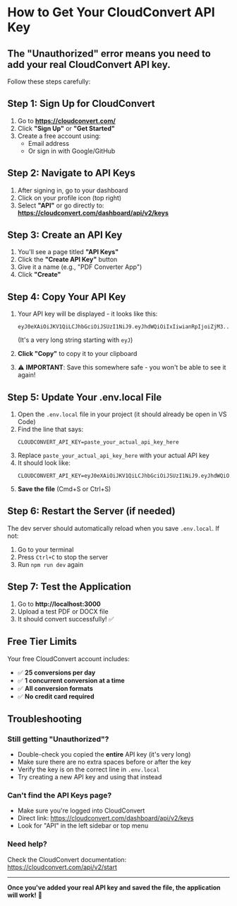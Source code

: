# How to Get Your CloudConvert API Key

## The "Unauthorized" error means you need to add your real CloudConvert API key.

Follow these steps carefully:

## Step 1: Sign Up for CloudConvert

1. Go to **https://cloudconvert.com/**
2. Click **"Sign Up"** or **"Get Started"**
3. Create a free account using:
   - Email address
   - Or sign in with Google/GitHub

## Step 2: Navigate to API Keys

1. After signing in, go to your dashboard
2. Click on your profile icon (top right)
3. Select **"API"** or go directly to: **https://cloudconvert.com/dashboard/api/v2/keys**

## Step 3: Create an API Key

1. You'll see a page titled **"API Keys"**
2. Click the **"Create API Key"** button
3. Give it a name (e.g., "PDF Converter App")
4. Click **"Create"**

## Step 4: Copy Your API Key

1. Your API key will be displayed - it looks like this:
   ```
   eyJ0eXAiOiJKV1QiLCJhbGciOiJSUzI1NiJ9.eyJhdWQiOiIxIiwianRpIjoiZjM3...
   ```
   (It's a very long string starting with `eyJ`)

2. **Click "Copy"** to copy it to your clipboard
3. ⚠️ **IMPORTANT**: Save this somewhere safe - you won't be able to see it again!

## Step 5: Update Your .env.local File

1. Open the `.env.local` file in your project (it should already be open in VS Code)
2. Find the line that says:
   ```env
   CLOUDCONVERT_API_KEY=paste_your_actual_api_key_here
   ```
3. Replace `paste_your_actual_api_key_here` with your actual API key
4. It should look like:
   ```env
   CLOUDCONVERT_API_KEY=eyJ0eXAiOiJKV1QiLCJhbGciOiJSUzI1NiJ9.eyJhdWQiOiIxIiwianRpIjoiZjM3...
   ```
5. **Save the file** (Cmd+S or Ctrl+S)

## Step 6: Restart the Server (if needed)

The dev server should automatically reload when you save `.env.local`. If not:
1. Go to your terminal
2. Press `Ctrl+C` to stop the server
3. Run `npm run dev` again

## Step 7: Test the Application

1. Go to **http://localhost:3000**
2. Upload a test PDF or DOCX file
3. It should convert successfully! ✅

## Free Tier Limits

Your free CloudConvert account includes:
- ✅ **25 conversions per day**
- ✅ **1 concurrent conversion at a time**
- ✅ **All conversion formats**
- ✅ **No credit card required**

## Troubleshooting

### Still getting "Unauthorized"?
- Double-check you copied the **entire** API key (it's very long)
- Make sure there are no extra spaces before or after the key
- Verify the key is on the correct line in `.env.local`
- Try creating a new API key and using that instead

### Can't find the API Keys page?
- Make sure you're logged into CloudConvert
- Direct link: https://cloudconvert.com/dashboard/api/v2/keys
- Look for "API" in the left sidebar or top menu

### Need help?
Check the CloudConvert documentation: https://cloudconvert.com/api/v2/start

---

**Once you've added your real API key and saved the file, the application will work!** 🎉
